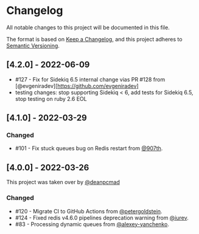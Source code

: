# Changelog

All notable changes to this project will be documented in this file.

The format is based on [Keep a Changelog](https://keepachangelog.com/en/1.0.0/),
and this project adheres to [Semantic Versioning](https://semver.org/spec/v2.0.0.html).
## [4.2.0] - 2022-06-09

- #127 - Fix for Sidekiq 6.5 internal change vias PR #128 from [@evgeniradev][https://github.com/evgeniradev]
- testing changes: stop supporting Sidekiq < 6, add tests for Sidekiq 6.5, stop testing on ruby 2.6 EOL

## [4.1.0] - 2022-03-29

### Changed

- #101 - Fix stuck queues bug on Redis restart from [@907th](https://github.com/907th).

## [4.0.0] - 2022-03-26

This project was taken over by [@deanpcmad](https://github.com/deanpcmad)

### Changed

- #120 - Migrate CI to GitHub Actions from [@petergoldstein](https://github.com/petergoldstein).
- #124 - Fixed redis v4.6.0 pipelines deprecation warning from [@iurev](https://github.com/iurev).
- #83  - Processing dynamic queues from [@alexey-yanchenko](https://github.com/alexey-yanchenko).
